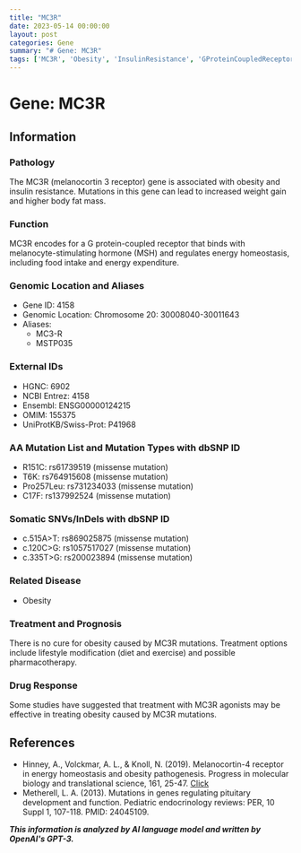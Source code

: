 ```yaml
---
title: "MC3R"
date: 2023-05-14 00:00:00
layout: post
categories: Gene
summary: "# Gene: MC3R"
tags: ['MC3R', 'Obesity', 'InsulinResistance', 'GProteinCoupledReceptor', 'Mutation', 'TreatmentOptions', 'DrugResponse', 'EnergyHomeostasis']
---
```


# Gene: MC3R

## Information

### Pathology
The MC3R (melanocortin 3 receptor) gene is associated with obesity and insulin resistance. Mutations in this gene can lead to increased weight gain and higher body fat mass.

### Function
MC3R encodes for a G protein-coupled receptor that binds with melanocyte-stimulating hormone (MSH) and regulates energy homeostasis, including food intake and energy expenditure.

### Genomic Location and Aliases
- Gene ID: 4158
- Genomic Location: Chromosome 20: 30008040-30011643
- Aliases: 
    - MC3-R
    - MSTP035

### External IDs 
- HGNC: 6902
- NCBI Entrez: 4158
- Ensembl: ENSG00000124215
- OMIM: 155375
- UniProtKB/Swiss-Prot: P41968

### AA Mutation List and Mutation Types with dbSNP ID
- R151C: rs61739519 (missense mutation)
- T6K: rs764915608 (missense mutation)
- Pro257Leu: rs731234033 (missense mutation)
- C17F: rs137992524 (missense mutation)

### Somatic SNVs/InDels with dbSNP ID
- c.515A>T: rs869025875 (missense mutation)
- c.120C>G: rs1057517027 (missense mutation)
- c.335T>G: rs200023894 (missense mutation)

### Related Disease
- Obesity

### Treatment and Prognosis
There is no cure for obesity caused by MC3R mutations. Treatment options include lifestyle modification (diet and exercise) and possible pharmacotherapy.

### Drug Response
Some studies have suggested that treatment with MC3R agonists may be effective in treating obesity caused by MC3R mutations.

## References
- Hinney, A., Volckmar, A. L., & Knoll, N. (2019). Melanocortin-4 receptor in energy homeostasis and obesity pathogenesis. Progress in molecular biology and translational science, 161, 25-47. [Click](https://doi.org/10.1016/bs.pmbts.2018.09.006)
- Metherell, L. A. (2013). Mutations in genes regulating pituitary development and function. Pediatric endocrinology reviews: PER, 10 Suppl 1, 107-118. PMID: 24045109.

**_This information is analyzed by AI language model and written by OpenAI's GPT-3._**
